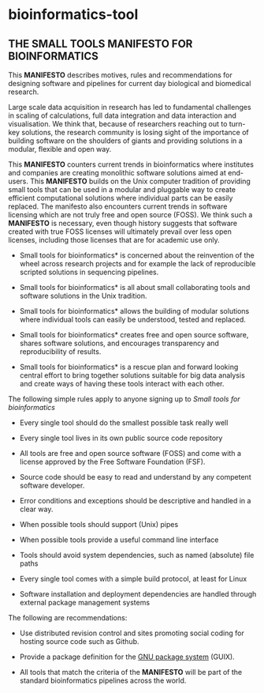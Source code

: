 # bioinformatics-tool

## THE SMALL TOOLS **MANIFESTO** FOR BIOINFORMATICS

This **MANIFESTO** describes motives, rules and recommendations for designing software and pipelines for current day biological and biomedical research.

Large scale data acquisition in research has led to fundamental challenges in scaling of calculations, full data integration and data interaction and visualisation. We think that, because of researchers reaching out to turn-key solutions, the research community is losing sight of the importance of building software on the shoulders of giants and providing solutions in a modular, flexible and open way.

This **MANIFESTO** counters current trends in bioinformatics where institutes and companies are creating monolithic software solutions aimed at end-users. This **MANIFESTO** builds on the Unix computer tradition of providing small tools that can be used in a modular and pluggable way to create efficient computational solutions where individual parts can be easily replaced. The manifesto also encounters current trends in software licensing which are not truly free and open source (FOSS). We think such a **MANIFESTO** is necessary, even though history suggests that software created with true FOSS licenses will ultimately prevail over less open licenses, including those licenses that are for academic use only.


* Small tools for bioinformatics* is concerned about the reinvention of the wheel across research projects and for example the lack of reproducible scripted solutions in sequencing pipelines.

* Small tools for bioinformatics* is all about small collaborating tools and software solutions in the Unix tradition.

* Small tools for bioinformatics* allows the building of modular solutions where individual tools can easily be understood, tested and replaced.

* Small tools for bioinformatics* creates free and open source software, shares software solutions, and encourages transparency and reproducibility of results.

* Small tools for bioinformatics* is a rescue plan and forward looking central effort to bring together solutions suitable for big data analysis and create ways of having these tools interact with each other.


The following simple rules apply to anyone signing up to *Small tools for bioinformatics*
* Every single tool should do the smallest possible task really well

* Every single tool lives in its own public source code repository

* All tools are free and open source software (FOSS) and come with a license approved by the Free Software Foundation (FSF).

* Source code should be easy to read and understand by any competent software developer.

* Error conditions and exceptions should be descriptive and handled in a clear way.

* When possible tools should support (Unix) pipes

* When possible tools provide a useful command line interface

* Tools should avoid system dependencies, such as named (absolute) file paths

* Every single tool comes with a simple build protocol, at least for Linux

* Software installation and deployment dependencies are handled through external package management systems

The following are recommendations:

* Use distributed revision control and sites promoting social coding for hosting source code such as Github.

* Provide a package definition for the [GNU package system](https://www.gnu.org/software/guix/) (GUIX).

* All tools that match the criteria of the **MANIFESTO** will be part of the standard bioinformatics pipelines across the world.











































